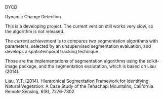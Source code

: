 DYCD

Dynamic Change Detection

This is a developing project. The current version still works very slow, so the algorithm is not released. 

The current achievement is to compares two segmentation algorithms with parameters, selected by an unsupervised segmentation evaluation, and develops a spatiotemporal tracking technique. 

Those are the implementations of segmentation algorithms using the scikit-image package, and the segmentation evalutation, which is based on Liau (2014). 

Liau, Y.T. (2014). Hierarchical Segmentation Framework for Identifying Natural Vegetation: A Case Study of the Tehachapi Mountains, California. Remote Sensing, 6(8), 7276-7302 
